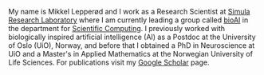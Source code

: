 My name is Mikkel Lepperød and I work as a Research Scientist at [Simula Research Laboratory](https://www.simula.no/people/mikkel) where I am currently leading a group called [bioAI](https://bioai-oslo.github.io/) in the department for [Scientific Computing](https://www.simula.no/research/research-areas/scientific-computing). I previously worked with biologically inspired artificial intelligence (AI) as a Postdoc at the University of Oslo (UiO), Norway, and before that I obtained a PhD in Neuroscience at UiO and a Master's in Applied Mathematics at the Norwegian University of Life Sciences. For publications visit my [Google Scholar](https://scholar.google.no/citations?user=QSYCR88AAAAJ&hl=en#) page.